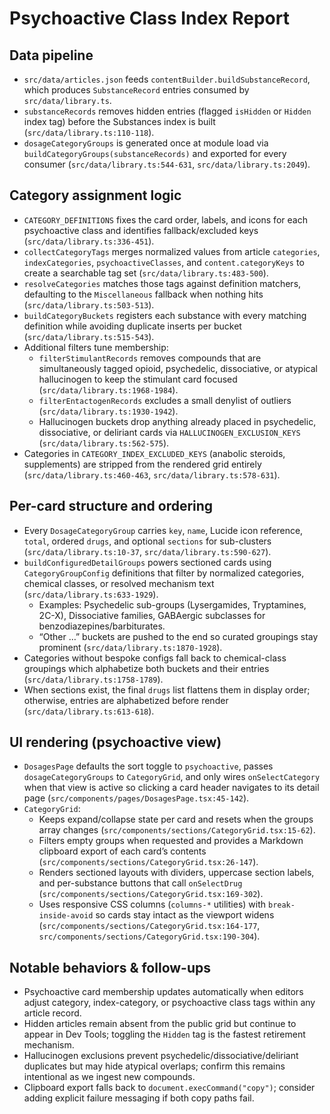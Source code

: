 # Psychoactive Class Index Report

## Data pipeline
- `src/data/articles.json` feeds `contentBuilder.buildSubstanceRecord`, which produces `SubstanceRecord` entries consumed by `src/data/library.ts`.
- `substanceRecords` removes hidden entries (flagged `isHidden` or `Hidden` index tag) before the Substances index is built (`src/data/library.ts:110-118`).
- `dosageCategoryGroups` is generated once at module load via `buildCategoryGroups(substanceRecords)` and exported for every consumer (`src/data/library.ts:544-631`, `src/data/library.ts:2049`).

## Category assignment logic
- `CATEGORY_DEFINITIONS` fixes the card order, labels, and icons for each psychoactive class and identifies fallback/excluded keys (`src/data/library.ts:336-451`).
- `collectCategoryTags` merges normalized values from article `categories`, `indexCategories`, `psychoactiveClasses`, and `content.categoryKeys` to create a searchable tag set (`src/data/library.ts:483-500`).
- `resolveCategories` matches those tags against definition matchers, defaulting to the `Miscellaneous` fallback when nothing hits (`src/data/library.ts:503-513`).
- `buildCategoryBuckets` registers each substance with every matching definition while avoiding duplicate inserts per bucket (`src/data/library.ts:515-543`).
- Additional filters tune membership:
  - `filterStimulantRecords` removes compounds that are simultaneously tagged opioid, psychedelic, dissociative, or atypical hallucinogen to keep the stimulant card focused (`src/data/library.ts:1968-1984`).
  - `filterEntactogenRecords` excludes a small denylist of outliers (`src/data/library.ts:1930-1942`).
  - Hallucinogen buckets drop anything already placed in psychedelic, dissociative, or deliriant cards via `HALLUCINOGEN_EXCLUSION_KEYS` (`src/data/library.ts:562-575`).
- Categories in `CATEGORY_INDEX_EXCLUDED_KEYS` (anabolic steroids, supplements) are stripped from the rendered grid entirely (`src/data/library.ts:460-463`, `src/data/library.ts:578-631`).

## Per-card structure and ordering
- Every `DosageCategoryGroup` carries `key`, `name`, Lucide icon reference, `total`, ordered `drugs`, and optional `sections` for sub-clusters (`src/data/library.ts:10-37`, `src/data/library.ts:590-627`).
- `buildConfiguredDetailGroups` powers sectioned cards using `CategoryGroupConfig` definitions that filter by normalized categories, chemical classes, or resolved mechanism text (`src/data/library.ts:633-1929`).
  - Examples: Psychedelic sub-groups (Lysergamides, Tryptamines, 2C-X), Dissociative families, GABAergic subclasses for benzodiazepines/barbiturates.
  - “Other …” buckets are pushed to the end so curated groupings stay prominent (`src/data/library.ts:1870-1928`).
- Categories without bespoke configs fall back to chemical-class groupings which alphabetize both buckets and their entries (`src/data/library.ts:1758-1789`).
- When sections exist, the final `drugs` list flattens them in display order; otherwise, entries are alphabetized before render (`src/data/library.ts:613-618`).

## UI rendering (psychoactive view)
- `DosagesPage` defaults the sort toggle to `psychoactive`, passes `dosageCategoryGroups` to `CategoryGrid`, and only wires `onSelectCategory` when that view is active so clicking a card header navigates to its detail page (`src/components/pages/DosagesPage.tsx:45-142`).
- `CategoryGrid`:
  - Keeps expand/collapse state per card and resets when the groups array changes (`src/components/sections/CategoryGrid.tsx:15-62`).
  - Filters empty groups when requested and provides a Markdown clipboard export of each card’s contents (`src/components/sections/CategoryGrid.tsx:26-147`).
  - Renders sectioned layouts with dividers, uppercase section labels, and per-substance buttons that call `onSelectDrug` (`src/components/sections/CategoryGrid.tsx:169-302`).
  - Uses responsive CSS columns (`columns-*` utilities) with `break-inside-avoid` so cards stay intact as the viewport widens (`src/components/sections/CategoryGrid.tsx:164-177`, `src/components/sections/CategoryGrid.tsx:190-304`).

## Notable behaviors & follow-ups
- Psychoactive card membership updates automatically when editors adjust category, index-category, or psychoactive class tags within any article record.
- Hidden articles remain absent from the public grid but continue to appear in Dev Tools; toggling the `Hidden` tag is the fastest retirement mechanism.
- Hallucinogen exclusions prevent psychedelic/dissociative/deliriant duplicates but may hide atypical overlaps; confirm this remains intentional as we ingest new compounds.
- Clipboard export falls back to `document.execCommand("copy")`; consider adding explicit failure messaging if both copy paths fail.
